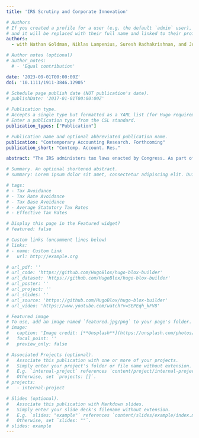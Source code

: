 ```yaml
---
title: 'IRS Scrutiny and Corporate Innovation'

# Authors
# If you created a profile for a user (e.g. the default `admin` user), write the username (folder name) here
# and it will be replaced with their full name and linked to their profile.
authors:
  - with Nathan Goldman, Niklas Lampenius, Suresh Radhakrishnan, and Jose Elias Feres de Almeida

# Author notes (optional)
# author_notes:
  # - 'Equal contribution'

date: '2023-09-01T00:00:00Z'
doi: '10.1111/1911-3846.12905'

# Schedule page publish date (NOT publication's date).
# publishDate: '2017-01-01T00:00:00Z'

# Publication type.
# Accepts a single type but formatted as a YAML list (for Hugo requirements).
# Enter a publication type from the CSL standard.
publication_types: ["Publication"]

# Publication name and optional abbreviated publication name.
publication: "Contemporary Accounting Research. Forthcoming"
publication_short: "Contemp. Account. Res."

abstract: "The IRS administers tax laws enacted by Congress. As part of the IRS's duties, they often consider taxpayers' financial statements to help ensure accurate tax reporting and payments. We posit that enhanced financial statement disclosures of tax information under FASB Interpretation Number 48 (FIN 48) lead to more IRS scrutiny and alter the incentives for corporate innovation. Using patent applications as a measure of corporate innovation, we employ a difference-in-differences research design with publicly listed US firms as the treatment group and privately held US firms not subject to the disclosure requirements as the control group. We find robust evidence that, following the onset of FIN 48, the number of patent applications by publicly listed firms decreased between 15.4% and 24.3% relative to private firms. This decline in patent applications is attributable to incremental innovation, suggesting that firms lower innovation related to projects with tax benefits that are more likely to be scrutinized by the taxing authorities. These findings suggest that there are real effects of IRS scrutiny and, in particular, real effects of tax disclosures under FIN 48 on corporate innovation."

# Summary. An optional shortened abstract.
# summary: Lorem ipsum dolor sit amet, consectetur adipiscing elit. Duis posuere tellus ac convallis placerat. Proin tincidunt magna sed ex sollicitudin condimentum.

# tags: 
# - Tax Avoidance
# - Tax Rate Avoidance
# - Tax Base Avoidance
# - Average Statutory Tax Rates
# - Effective Tax Rates

# Display this page in the Featured widget?
# featured: false

# Custom links (uncomment lines below)
# links:
# - name: Custom Link
#   url: http://example.org

# url_pdf: ''
# url_code: 'https://github.com/HugoBlox/hugo-blox-builder'
# url_dataset: 'https://github.com/HugoBlox/hugo-blox-builder'
# url_poster: ''
# url_project: ''
# url_slides: ''
# url_source: 'https://github.com/HugoBlox/hugo-blox-builder'
# url_video: 'https://www.youtube.com/watch?v=SEPEqh_kFV8'

# Featured image
# To use, add an image named `featured.jpg/png` to your page's folder.
# image:
#   caption: 'Image credit: [**Unsplash**](https://unsplash.com/photos/pLCdAaMFLTE)'
#   focal_point: ''
#   preview_only: false

# Associated Projects (optional).
#   Associate this publication with one or more of your projects.
#   Simply enter your project's folder or file name without extension.
#   E.g. `internal-project` references `content/project/internal-project/index.md`.
#   Otherwise, set `projects: []`.
# projects:
#   - internal-project

# Slides (optional).
#   Associate this publication with Markdown slides.
#   Simply enter your slide deck's filename without extension.
#   E.g. `slides: "example"` references `content/slides/example/index.md`.
#   Otherwise, set `slides: ""`.
# slides: example
---
```

